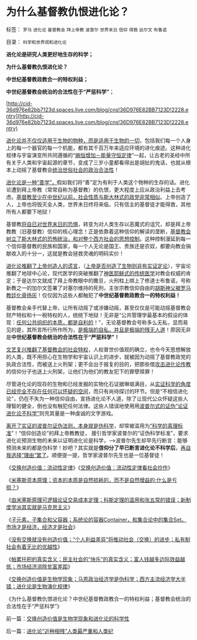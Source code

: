 # 为什么基督教仇恨进化论？

标签： `罗马` `进化论` `基督教会` `拜上帝教` `波普尔` `世界末日` `信仰` `得救` `达尔文` `布鲁诺` 

目录： `科学和世界观和进化论`

**进化论是研究人类更好地生存的科学；**

**为什么基督教仇恨进化论？**

**中世纪基督教政教合一的特权利益；**

**中世纪基督教会统治的合法性在于“严惩科学”**；

[http://cid-36d976e82bb7123d.spaces.live.com/blog/cns!36D976E82BB7123D!2228.entry](http://cid-36d976e82bb7123d.spaces.live.com/blog/cns!36D976E82BB7123D!2228.entry)

[进化论并不仅仅适用于生物的物种，而是适用于生物的一切](../../../2010/6/13/进化论本身也在“进化”；人类学.md)，包括我们每一个人身上的每一个器官的每一个机能，都有其千百万年来适应环境的进化痕迹。这种进化规律与宇宙演变所共同遵循的“[熵恒增加－能量守恒定律](../../../2009/11/4/什么是“我”及人性本私和熵恒增加定律.md)”一起，让古老的圣经中所有关于人类和宇宙起源的章节，变成了三岁小童都看得出是胡扯的鬼话，也就从根本上动摇了基督教会[统治世俗社会的政治合法性](http://hi.baidu.com/darthchn/blog/item/58b04e0295a3e1e208fa93f8.html?)！



[进化论是一种“善学”，](../../../2009/9/24/人性本私必为善.md)假如我们将“善”定为有利于人类这个物种的生存的话。进化论遭到拜上帝教（常常自称为基督教）的仇恨，更大程度上应从政治利益上去考虑。[基督教至少在中世纪以前，社会性质与斯大林式的政党非常相似](../../../2010/12/16/马克思主义是基督教分支；基督教是原始斯大林政党.md)。上帝创造了人，上帝也将毁灭全人类，世界末日终将来临，只有信主的基督徒才能得救，其他所有人都要下地狱！

基督教[将自已对世界末日的恐惧](../../../2010/4/30/亚特兰蒂斯世界末日的一刻.md)，转变为对人类生存以恶魔式的诅咒，却是拜上帝教教（旧基督教）信仰的核心理念！正是依靠着这种信仰的解读的垄断，[基督教会树立了斯大林式的恐怖统治，和对整个西方社会的思想控制](../../../2010/11/21/基督教罗马：迫害异教，迫害异端，政教合一.md)。这种控制漫延到每一个信仰基督教的民族和国家，每一个人无论是国王、贵族还是农奴，都要向教会捐献收入的十分一，这就是教会拯救灵魂的明码实价！

[进化论推翻了上帝创造人的谎言](../../../2010/6/13/唯物者信仰的不是科学.md)，（[上帝是否创造了生物则非有实证定论](../../../2009/11/18/谁“创造”了甲流？为什么说生命出现是上帝创造的疑证.md)），宇宙论推翻了地球中心论，现代医学的突破推翻了[神医耶稣式的传统医学](../../../2010/11/15/犹大不一定是叛徒；耶稣与犹太传统社团的激烈矛盾；.md)对教会权威的肯定；于是达尔文就成了拜上帝教眼中的撒旦，火刑柱上绑上了修道士布鲁诺，号称新教之一的加尔文签署了对塞尔维持的死刑，主张宗教信仰自由的[胡斯神父被罗马教廷化骨扬灰](../../../2010/11/15/最成功的“死亡计划”，犹太教基督派教会成型.md)！仅仅因为这些人都触犯了**中世纪基督教政教合一的特权利益！**

基督教会亲手代替上帝，让所有动摇了或涉嫌动摇，甚至仅仅是可能动摇基督教会财产特权和十一税特权的人，统统下地狱！无非是“公共管理学最基本的假设的体现：[任何公共组织的本质，都是自利的](../../../2009/12/22/公共管理学假定：三权分立要说爱你不容易.md)！”，无论基督教会号称多么无私，显而易见的是，其所言所行所作所为，[是极端的自私，并且是极端的残无人道](../../../2009/3/26/人性本私！无私与自私是同义词.md)！原因无非是**中世纪基督教会统治的合法性在于“严惩科学”！**

[文艺复兴推翻了基督教会的社会特权](../../../2010/5/6/东西方传统文化都阻碍了现代文明;我不入地狱谁入地狱.md)，人权普世价值观的确立，也令今天思想解放的人类，既不用担心在生物学和宇宙认识上的进步，就被因为动摇了基督教政党的执政合法性，而被送上火刑架；更不会出于报复的目的，把那些借[攻击进化论传教](../../../2010/2/2/炮轰进化论.md)的信仰分子也送上火刑架，让他们为他们的教友犯下的罪孽赎罪！

尽管进化论的现存的生物和已经发掘的实物化石证据琳琅满目，从[实证科学的角度已经完全不存在任何可以怀疑的空间](../../../2010/11/13/为什么“机器人”不可能成为人类的敌人.md)，而只有尚待探讨的环节。但是“不相信进化论”，仍在不失为一种信仰自由，宣扬进化论不人道，除了让现代公众怀疑这些人理智的健全，倒也没有触犯任何法律。这些人错误地使用用[波普尔式的证伪“论证进化论不科学”](../../../2010/10/6/有神论的宗教是哲学，无神论的哲学是宗教.md)则充其量是一种虔诚的文字游戏。

[离开了实证的波普尔证伪法则，本身就是伪科学](../../../2010/9/30/波普尔证伪，逻辑残缺人士的自闭长城.md)，却常被滥用为[“科学的真理标准](../../../2009/12/4/科学的真理标准和绝对的“真理标准”.md)”！“信仰创造论”的拜上帝教教徒，
援引哲学家波普尔的“证伪科学标准”，要求进化论预测生物的未来以证明进化论是科学，——>波普尔先生却早先行断言：能够预测未来的都是伪科学！妙吧？其实就是**信仰分了早已断言进化论不科学后**，[再自我选择“理由”罢了](../../../2010/10/9/波普尔批判的选择性采证和马克思的创造性伪证.md)。顺便提一提，哲学家波普尔先生也是一位基督徒！

《[交换创造价值：流动性定律](../../../2010/12/21/交换创造价值：流动性定律.md)》《[交换创造价值：流动性定律看社会炒作](../../../2010/12/21/交换创造价值：流动性定律看炒作.md)》

《[米塞斯资本原理；资本的本质是自然损耗的，而不是自然增益的;什么是亏损？](../../../2010/12/21/米塞斯资本原理；什么是亏损？.md)》

《[由米塞斯原理可逻辑论证交易成本定理；科斯定理的滥用和张五常的错误；新制度学派其实就是马克思主义](http://hi.baidu.com/darthchn/blog/item/79c93b27d2f4e4068a82a118.html)》

《[子元素，子集合和父容器；系统论的容器Container，和集合论中的集合Set。市场才是经济，经济才是社会](../../../2010/12/22/市场才是经济，经济才是社会.md)》

《[没有交换就没有创造价值；“个人利益差异”将推动社会（交换）的进步；私有制社会有着无比的优越性](../../../2010/12/22/私有制有无比的优越性;人与人的差异推动社会前进；.md)》

《[帕累托积的真实含义；民主社会的“快乐”的真实含义；富人钱越多边际效益越低；市场经济消除贫富差距](../../../2010/12/22/看见别人快乐他就很痛苦，和帕累托累进.md)》

《[交换创造价值是生物学现象；马恩政治经济学是伪科学；西方主流经济学大半错；进化论是生物演化规律](http://cid-36d976e82bb7123d.spaces.live.com/blog/cns!36D976E82BB7123D!2227.entry)》

《为什么基督教仇恨进化论？中世纪基督教政教合一的特权利益；基督教会统治的合法性在于“严惩科学”》

前一篇：[交换创造价值是生物学现象和进化论的科学性](../../../2010/12/23/交换创造价值是生物学现象和进化论的科学性.md)

后一篇：[进化论“近种相残”人类最严重和人类纪](../../../2010/12/23/进化论“近种相残”人类最严重和人类纪.md)